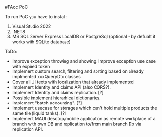 #FAcc PoC

To run PoC you have to install:

1. Visual Studio 2022
1. .NET8
1. MS SQL Server Express LocalDB or PostgreSql (optional - by defualt it works with SQLite database)


ToDo:

- Improve exception throwing and showing. Improve exception use case with expired token
- Implement custom search, filtering and sorting based on already implmented xxxQueryDto classes
- Cover all UI texts with localization that already implemented
- Implement Identity and claims API (also CQRS?).
- Implement Identity and claims replication. [?]
- Possible implement hierarhical dictionaries.
- Implement "batch accounting". [?]
- Implement usecase for storages which can't hold multiple products the same tile (liquid tanks). [?]
- Implement MAUI desctop/mobile application as remote workplace of a branch with own DB and replication to/from main branch Db via replication API.